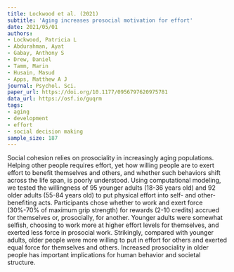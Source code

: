 ```yaml
---
title: Lockwood et al. (2021)
subtitle: 'Aging increases prosocial motivation for effort'
date: 2021/05/01
authors:
- Lockwood, Patricia L
- Abdurahman, Ayat
- Gabay, Anthony S
- Drew, Daniel
- Tamm, Marin
- Husain, Masud
- Apps, Matthew A J
journal: Psychol. Sci.
paper_url: https://doi.org/10.1177/0956797620975781
data_url: https://osf.io/guqrm
tags:
- aging
- development
- effort
- social decision making
sample_size: 187
---
```


Social cohesion relies on prosociality in increasingly aging populations. Helping other people requires effort, yet how willing people are to exert effort to benefit themselves and others, and whether such behaviors shift across the life span, is poorly understood. Using computational modeling, we tested the willingness of 95 younger adults (18-36 years old) and 92 older adults (55-84 years old) to put physical effort into self- and other-benefiting acts. Participants chose whether to work and exert force (30%-70% of maximum grip strength) for rewards (2-10 credits) accrued for themselves or, prosocially, for another. Younger adults were somewhat selfish, choosing to work more at higher effort levels for themselves, and exerted less force in prosocial work. Strikingly, compared with younger adults, older people were more willing to put in effort for others and exerted equal force for themselves and others. Increased prosociality in older people has important implications for human behavior and societal structure.

